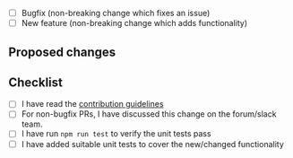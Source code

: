 <!--
## Before you hit that Submit button....

Please read our [contribution guidelines](https://github.com/node-red/node-red/blob/master/CONTRIBUTING.md)
before submitting a pull-request.

## Types of changes

What types of changes does your code introduce?
Put an `x` in the boxes that apply
-->

- [ ] Bugfix (non-breaking change which fixes an issue)
- [ ] New feature (non-breaking change which adds functionality)

<!--
If you want to raise a pull-request with a new feature, or a refactoring
of existing code, it **may well get rejected** if it hasn't been discussed on
the [forum](https://discourse.nodered.org) or
[slack team](https://nodered.org/slack) first.

-->

## Proposed changes

<!-- Describe the nature of this change. What problem does it address? -->

## Checklist

<!-- Put an `x` in the boxes that apply -->

- [ ] I have read the [contribution guidelines](https://github.com/node-red/node-red/blob/master/CONTRIBUTING.md)
- [ ] For non-bugfix PRs, I have discussed this change on the forum/slack team.
- [ ] I have run `npm run test` to verify the unit tests pass
- [ ] I have added suitable unit tests to cover the new/changed functionality
